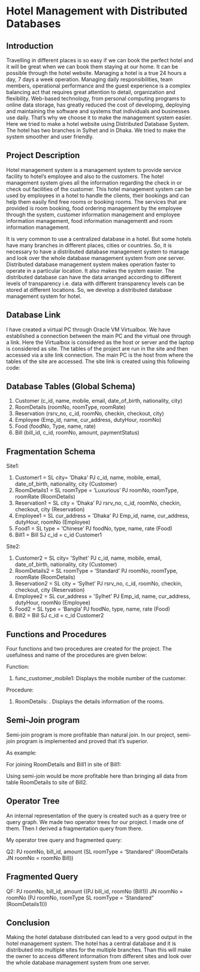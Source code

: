 # Hotel Management with Distributed Databases

## Introduction

Travelling in different places is so easy if we can book the perfect hotel and it will be great when we can book them staying at our home. It can be possible through the hotel website. Managing a hotel is a true 24 hours a day, 7 days a week operation. Managing daily responsibilities, team members, operational performance and the guest experience is a complex balancing act that requires great attention to detail, organization and flexibility. Web-based technology, from personal computing programs to online data storage, has greatly reduced the cost of developing, deploying and maintaining the software and systems that individuals and businesses use daily. That’s why we choose it to make the management system easier. Here we tried to make a hotel website using Distributed Database System. The hotel has two branches in Sylhet and in Dhaka. We tried to make the system smoother and user friendly.

## Project Description

Hotel management system is a management system to provide service facility to hotel’s employee and also to the customers. The hotel management system gives all the information regarding the check in or check out facilities of the customer. This hotel management system can be used by employees in a hotel to handle the clients, their bookings and can help them easily find free rooms or booking rooms. The services that are provided is room booking, food ordering management by the employee through the system, customer information management and employee information management, food information managementt and room information management.

It is very common to use a centralized database in a hotel. But some hotels have many branches in different places, cities or countries. So, it is necessary to have a distributed database management system to manage and look over the whole database management system from one server. Distributed database management system makes operation faster to operate in a particular location. It also makes the system easier. The distributed database can have the data arranged according to different levels of transparency i.e. data with different transparency levels can be stored at different locations. So, we develop a distributed database management system for hotel.


## Database Link 
I have created a virtual PC through Oracle VM Virtualbox. We have established a connection between the main PC and the virtual one through a link.
Here the Virtualbox is considered as the host or server and the laptop is considered as site. The tables of the project are run in the site and then accessed via a site link connection. The main PC is the host from where the tables of the site are accessed.
The site link is created using this following code:

## Database Tables (Global Schema)

1. Customer (c_id, name, mobile, email, date_of_birth, nationality, city)
2. RoomDetails (roomNo, roomType, roomRate)
3. Reservation (rsrv_no, c_id, roomNo, checkin, checkout, city)
4. Employee (Emp_id, name, cur_address, dutyHour, roomNo)
5. Food (foodNo, Type, name, rate)
6. Bill (bill_id, c_id, roomNo, amount, paymentStatus)

## Fragmentation Schema

Site1:

1. Customer1 = SL city= 'Dhaka' PJ c_id, name, mobile, email, date_of_birth, nationality, city (Customer)
2. RoomDetails1 = SL roomType = ‘Luxurious’ PJ roomNo, roomType, roomRate (RoomDetails)
3. Reservation1 = SL city = ‘Dhaka’ PJ rsrv_no, c_id, roomNo, checkin, checkout, city (Reservation)
4. Employee1 = SL cur_address = 'Dhaka' PJ Emp_id, name, cur_address, dutyHour, roomNo (Employee)
5. Food1 = SL type = ‘Chinese’ PJ foodNo, type, name, rate (Food)
6. Bill1 = Bill SJ c_id = c_id Customer1

Site2:

1. Customer2 = SL city= 'Sylhet' PJ c_id, name, mobile, email, date_of_birth, nationality, city (Customer)
2. RoomDetails2 = SL roomType = ‘Standard’ PJ roomNo, roomType, roomRate (RoomDetails)
3. Reservation2 = SL city = ‘Sylhet’ PJ rsrv_no, c_id, roomNo, checkin, checkout, city (Reservation)
4. Employee2 = SL cur_address = 'Sylhet' PJ Emp_id, name, cur_address, dutyHour, roomNo (Employee)
5. Food2 = SL type = ‘Bangla’ PJ foodNo, type, name, rate (Food)
6. Bill2 = Bill SJ c_id = c_id Customer2

## Functions and Procedures

Four functions and two procedures are created for the project. The usefulness and name of the procedures are given below:

Function: 
1. func_customer_mobile1: Displays the mobile number of the customer.

Procedure:
1. RoomDetails: . Displays the details information of the rooms.

## Semi-Join program

Semi-join program is more profitable than natural join. In our project, semi-join program is implemented and proved that it’s superior.

As example:

For joining RoomDetails and Bill1 in site of Bill1:

Using semi-join would be more profitable here than bringing all data from table RoomDetails to site of Bill2.

## Operator Tree

An internal representation of the query is created such as a query tree or query graph. We made two operator trees for our project. I made one of them. Then I derived a fragmentation query from there.

My operator tree query and fragmented query:

Q2: PJ roomNo, bill_id, amount (SL roomType = ‘Standared” (RoomDetails JN roomNo = roomNo Bill))

## Fragmented Query

QF: PJ roomNo, bill_id, amount ((PJ bill_id, roomNo (Bill1)) JN roomNo = roomNo (PJ roomNo, roomType SL roomType = ‘Standared” (RoomDetails1)))

## Conclusion

Making the hotel database distributed can lead to a very good output in the hotel management system. The hotel has a central database and it is distributed into multiple sites for the multiple branches. Than this will make the owner to access different information from different sites and look over the whole database management system from one server.
